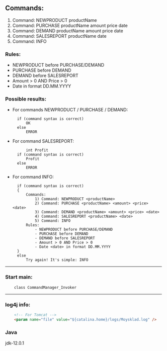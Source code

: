 ## Commands:  

1. Command: NEWPRODUCT productName  
2. Command: PURCHASE productName amount price date  
3. Command: DEMAND productName amount price date  
4. Command: SALESREPORT productName date  
5. Command: INFO 
	
### Rules:

- NEWPRODUCT before PURCHASE/DEMAND  
- PURCHASE before DEMAND  
- DEMAND before SALESREPORT  
- Amount > 0 AND Price > 0  
- Date <date> in format DD.MM.YYYY  

### Possible results:

- For commands NEWPRODUCT / PURCHASE / DEMAND:  

		if (command syntax is correct)
			OK
		else
			ERROR
- For command SALESREPORT:

			int Profit
		if (command syntax is correct)
			Profit
		else
			ERROR
- For command INFO:

		if (command syntax is correct)  
		{
			Commands:
				1) Command: NEWPRODUCT <productName>
				2) Command: PURCHASE <productName> <amount> <price> <date>
				3) Command: DEMAND <productName> <amount> <price> <date>
				4) Command: SALESREPORT <productName> <date>
				5) Command: INFO
			Rules: 
				- NEWPRODUCT before PURCHASE/DEMAND
				- PURCHASE before DEMAND
				- DEMAND before SALESREPORT
				- Amount > 0 AND Price > 0
				- Date <date> in format DD.MM.YYYY
		}
		else
			Try again! It's simple: INFO
			
---------------------------------------------------
### Start main:
		class CommandManager_Invoker
---------------------------------------------------
### log4j info:
```html
	<!-- For Tomcat -->
	<param name="file" value="${catalina.home}/logs/Moysklad.log" />
```
### Java
jdk-12.0.1